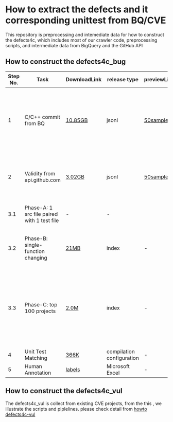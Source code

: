 # How to extract the defects and it corresponding unittest from BQ/CVE 

This repository is preprocessing and intemediate data for how to construct the defects4c, which includes most of our crawler code, preprocessing scripts, and intermediate data from BigQuery and the GitHub API

## How to construct the defects4c_bug

|Step No.|Task|DownloadLink|release type| previewLink|Size of commits|Drop Rate|Description 
|-|--|--|--|--|--|--|----|
|1|C/C++ commit from BQ| [ 10.85GB ](https://drive.google.com/file/d/1Wk0UoyoAAzR5A-yEQOp-WpMAx0EXFAi6/view?usp=sharing)| jsonl  | [50samples](https://drive.google.com/file/d/1YcLUpyN2xa6IA-I8jQv03BDE-MQnoPI3/view?usp=sharing) |38M |- | Time-range 2015-2023; high-star>200; Top 500 projects; Keywords filter; |
|2|Validity from api.github.com | [3.02GB](https://drive.google.com/file/d/1fu_ZQtei6v9ZWL0nhDor1TT7BFwf8tMp/view?usp=drive_link) | jsonl | [50samples](https://drive.google.com/drive/folders/1uMfv_VTdtzTmHZ5LAZQY2CXTzlG2LWR_?usp=drive_link)|9M| 76%| Both bug and patch commits are validated. eg: is-activate  |
|3.1|Phase-A: 1 src file paired with 1 test file| - |  - | | |src endswith “c/cpp/cc/hpp/h” and  test path contains “test”  |
|3.2|Phase-B: single-function changing| [21MB](https://drive.google.com/file/d/1aSfCgD-XQvntFqJUdWS0dB6EtqOa2cx5/view?usp=sharing) | index | - | A+B: ~76K |  91.6% |The changing in src file only happened in single function. 
|3.3|Phase-C: top 100 projects| [2.0M](https://github.com/defects4c/howto_prepare_defects4c/blob/master/defects4c_bug/step3.3_selected_interest/21k_interest_select.list) | index  | - | top 100 repos almost  21K commits|72.4% |Rank the top projects by commit size and select the top 100 repositories for manually configuring the compile flags
|4 |Unit Test Matching | [366K](https://github.com/defects4c/howto_prepare_defects4c/tree/master/defects4c_bug/step4_UT_matching) | compilation configuration  | - |3785 |91.3% |Paper Section 3.2 |
|5 |Human Annotation | [labels](https://github.com/defects4c/howto_prepare_defects4c/tree/master/defects4c_bug/step5_human_labeling)| Microsoft Excel  | - |248 |93.4% |Paper Section 3.3 |



## How to construct the defects4c_vul

The defects4c_vul is collect from existing CVE projects, from the this , we illustrate the scripts and piplelines. please check detail from [howto defects4c-vul ](https://github.com/defects4c/howto_prepare_defects4c/tree/master/defects4c_vul)

